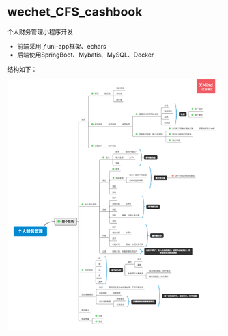 # wechet_CFS_cashbook
个人财务管理小程序开发
- 前端采用了uni-app框架、echars
- 后端使用SpringBoot、Mybatis、MySQL、Docker

结构如下：

![01](.\img\01.png)